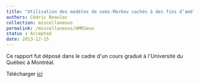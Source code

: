```yaml
---
title: "Utilisation des modèles de semi-Markov cachés à des fins d’amélioration d’intelligences artificielles dans les jeux vidéo"
authors: Cédric Beaulac
collection: miscellaneous
permalink: /miscellaneous/HMMJeux
status : Accepted
date: 2013-12-15
---
```


Ce rapport fut déposé dans le cadre d'un cours gradué à l'Université du Québec à Montréal.

Télécharger [ici](http://cedricbeaulac.github.io/files/HMM-JeuxVideo.pdf)

